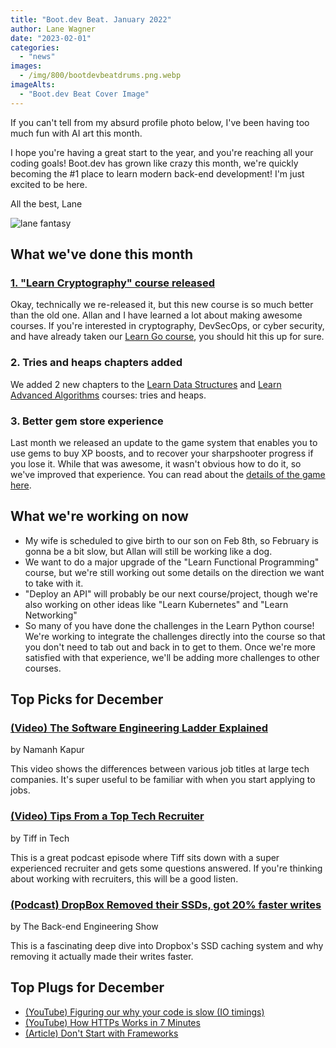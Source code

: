 ```yaml
---
title: "Boot.dev Beat. January 2022"
author: Lane Wagner
date: "2023-02-01"
categories:
  - "news"
images:
  - /img/800/bootdevbeatdrums.png.webp
imageAlts:
  - "Boot.dev Beat Cover Image"
---
```


If you can't tell from my absurd profile photo below, I've been having too much fun with AI art this month.

I hope you're having a great start to the year, and you're reaching all your coding goals! Boot.dev has grown like crazy this month, we're quickly becoming the #1 place to learn modern back-end development! I'm just excited to be here.

All the best, Lane

![lane fantasy](/img/800/lane_fantasy_warrior.jpeg.webp)

## What we've done this month

### [1. "Learn Cryptography" course released](https://boot.dev/learn/learn-cryptography)

Okay, technically we re-released it, but this new course is so much better than the old one. Allan and I have learned a lot about making awesome courses. If you're interested in cryptography, DevSecOps, or cyber security, and have already taken our [Learn Go course](https://boot.dev/learn/learn-golang), you should hit this up for sure.

### 2. Tries and heaps chapters added

We added 2 new chapters to the [Learn Data Structures](https://boot.dev/learn/learn-data-structures) and [Learn Advanced Algorithms](https://boot.dev/learn/learn-advanced-algorithms) courses: tries and heaps.

### 3. Better gem store experience

Last month we released an update to the game system that enables you to use gems to buy XP boosts, and to recover your sharpshooter progress if you lose it. While that was awesome, it wasn't obvious how to do it, so we've improved that experience. You can read about the [details of the game here](https://blog.boot.dev/wiki/the-game/).

## What we're working on now

* My wife is scheduled to give birth to our son on Feb 8th, so February is gonna be a bit slow, but Allan will still be working like a dog.
* We want to do a major upgrade of the "Learn Functional Programming" course, but we're still working out some details on the direction we want to take with it.
* "Deploy an API" will probably be our next course/project, though we're also working on other ideas like "Learn Kubernetes" and "Learn Networking"
* So many of you have done the challenges in the Learn Python course! We're working to integrate the challenges directly into the course so that you don't need to tab out and back in to get to them. Once we're more satisfied with that experience, we'll be adding more challenges to other courses.

## Top Picks for December

### [(Video) The Software Engineering Ladder Explained](https://www.youtube.com/watch?v=mea5HZHekpw)

by Namanh Kapur

This video shows the differences between various job titles at large tech companies. It's super useful to be familiar with when you start applying to jobs.

### [(Video) Tips From a Top Tech Recruiter](https://www.youtube.com/watch?v=DTBs2aoGPro)

by Tiff in Tech

This is a great podcast episode where Tiff sits down with a super experienced recruiter and gets some questions answered. If you're thinking about working with recruiters, this will be a good listen.

### [(Podcast) DropBox Removed their SSDs, got 20% faster writes](https://podcasts.apple.com/us/podcast/dropbox-removed-their-ssds-got-20-faster-writes/id1330350799?i=1000596267357)

by The Back-end Engineering Show

This is a fascinating deep dive into Dropbox's SSD caching system and why removing it actually made their writes faster.

## Top Plugs for December

* [(YouTube) Figuring our why your code is slow (IO timings)](https://www.youtube.com/watch?v=63Uo9Z_72M8)
* [(YouTube) How HTTPs Works in 7 Minutes](https://www.youtube.com/watch?v=0kwLpf6ms94)
* [(Article) Don't Start with Frameworks](https://blog.boot.dev/backend/dont-start-with-frameworks/)
